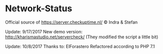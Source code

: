 # Network-Status
Official source of https://server.checkuptime.nl/  © Indra &amp; Stefan

Update: 9/17/2017
New demo version: http://kharismastudio.net/servercheck/ (They modified the script a little bit)

Update: 10/8/2017
Thanks to: ElForastero Refactored according to PHP 7.1
